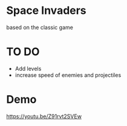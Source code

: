 # Space Invaders

based on the classic game

# TO DO

 - Add levels
  - increase speed of enemies and projectiles

# Demo

https://youtu.be/Z91rvt2SVEw
